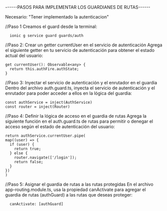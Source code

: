 ------PASOS PARA IMPLEMENTAR LOS  GUARDIANES DE RUTAS------

Necesario: "Tener implementado la autenticacion"

//Paso 1 Creamos el guard desde la terminal:

```
  ionic g service guard guards/auth
```
//Paso 2: Crear un getter currentUser en el servicio de autenticación
Agrega el siguiente getter en tu servicio de autenticación para obtener el estado actual del usuario:

  ```
  get currentUser(): Observable<any> {
    return this.authFire.authState;
  }
```
//Paso 3: Inyectar el servicio de autenticación y el enrutador en el guardia
Dentro del archivo auth.guard.ts, inyecta el servicio de autenticación y el enrutador para poder acceder a ellos en la lógica del guardia:

  ``` 
  const authService = inject(AuthService)
  const router = inject(Router)
```
//Paso 4: Definir la lógica de acceso en el guardia de rutas
Agrega la siguiente función en el auth.guard.ts de rutas para permitir o denegar el acceso según el estado de autenticación del usuario:

    return authService.currentUser.pipe(
    map((user) => {
      if (user) {
        return true;
      } else {
        router.navigate(['/login']);
        return false;
      }
    })
    )
  

//Paso 5: Asignar el guardia de rutas a las rutas protegidas
En el archivo app-routing.module.ts, usa la propiedad canActivate para agregar el guardia de rutas (authGuard) a las rutas que deseas proteger:

```
  canActivate: [authGuard]
